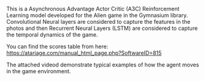 This is a  Asynchronous Advantage Actor Critic (A3C) Reinforcement Learning model developed for the Alien game in the Gymnasium library.
Convolutional Neural layers are considered to capture the features in the photos and then Recurrent Neural Layers (LSTM) are considered to capture the temporal dynamics of the game.

You can find the scores table from here: https://atariage.com/manual_html_page.php?SoftwareID=815

The attached videod demonstrate typical examples of how the agent moves in the game environment. 
